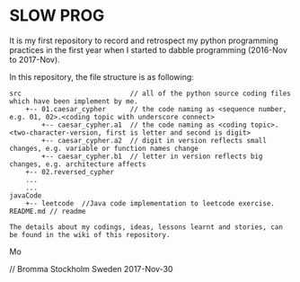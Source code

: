 # SLOW PROG
It is my first repository to record and retrospect my python programming practices in the first year when I started to dabble programming (2016-Nov to 2017-Nov).

In this repository, the file structure is as following:
```
src                           // all of the python source coding files which have been implement by me.
    +-- 01.caesar_cypher      // the code naming as <sequence number, e.g. 01, 02>.<coding topic with underscore connect>
        +-- caesar_cypher.a1  // the code naming as <coding topic>.<two-character-version, first is letter and second is digit>
        +-- caesar_cypher.a2  // digit in version reflects small changes, e.g. variable or function names change
        +-- caesar_cypher.b1  // letter in version reflects big changes, e.g. architecture affects
    +-- 02.reversed_cypher
    ...
    ...
javaCode
    +-- leetcode  //Java code implementation to leetcode exercise.
README.md // readme

The details about my codings, ideas, lessons learnt and stories, can be found in the wiki of this repository.
```

Mo

// Bromma Stockholm Sweden 2017-Nov-30
